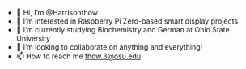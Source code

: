 - 👋 Hi, I’m @Harrisonthow
- 👀 I’m interested in Raspberry Pi Zero-based smart display projects
- 🌱 I’m currently studying Biochemistry and German at Ohio State University
- 💞️ I’m looking to collaborate on anything and everything!
- 📫 How to reach me thow.3@osu.edu

<!---
Harrisonthow/Harrisonthow is a ✨ special ✨ repository because its `README.md` (this file) appears on your GitHub profile.
You can click the Preview link to take a look at your changes.
--->
